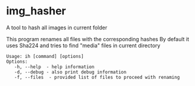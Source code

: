 # img_hasher

A tool to hash all images in current folder

This program renames all files with the corresponding hashes
By default it uses Sha224 and tries to find "media" files in current directory

```
Usage: ih [command] [options]  
Options:  
   -h, --help  - help information  
   -d, --debug - also print debug information  
   -f, --files  - provided list of files to proceed with renaming  
```